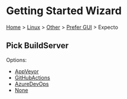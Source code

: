 <!--
GENERATED FILE - DO NOT EDIT
This file was generated by [MarkdownSnippets](https://github.com/SimonCropp/MarkdownSnippets).
Source File: /docs/mdsource/wiz/Linux_Other_Gui_Expecto.source.md
To change this file edit the source file and then run MarkdownSnippets.
-->

# Getting Started Wizard

[Home](/docs/wiz/readme.md) > [Linux](Linux.md) > [Other](Linux_Other.md) > [Prefer GUI](Linux_Other_Gui.md) > Expecto

## Pick BuildServer

Options:
 * [AppVeyor](Linux_Other_Gui_Expecto_AppVeyor.md)
 * [GitHubActions](Linux_Other_Gui_Expecto_GitHubActions.md)
 * [AzureDevOps](Linux_Other_Gui_Expecto_AzureDevOps.md)
 * [None](Linux_Other_Gui_Expecto_None.md)
